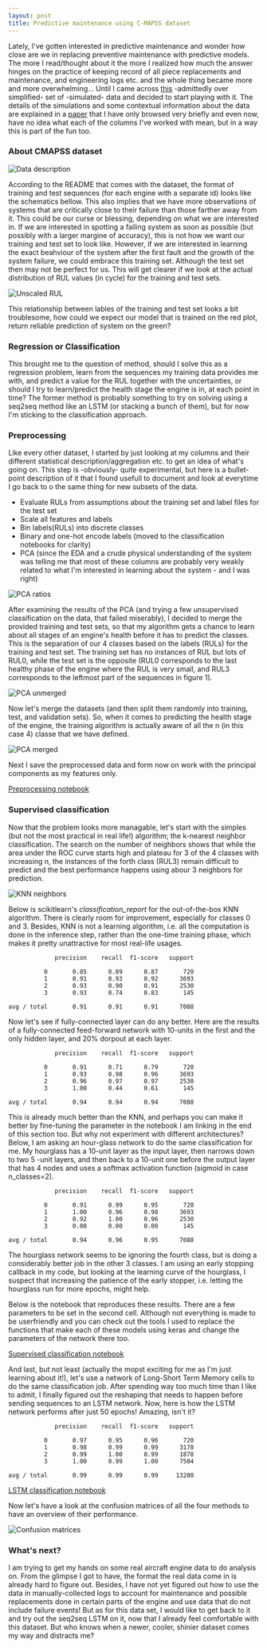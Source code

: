 ```yaml
---
layout: post
title: Predictive maintenance using C-MAPSS dataset
---
```


Lately, I've gotten interested in predictive maintenance and wonder how close are we in replacing preventive maintenance with predictive models. The more I read/thought about it the more I realized how much the answer hinges on the practice of keeping record of all piece replacements and maintenance, and engineering logs etc. and the whole thing became more and more overwhelming... Until I came across [this](https://ti.arc.nasa.gov/tech/dash/pcoe/prognostic-data-repository/#turbofan) -admittedly over simplified- set of -simulated- data and decided to start playing with it. The details of the simulations and some contextual information about the data are explained in a [paper](https://www.google.no/url?sa=t&rct=j&q=&esrc=s&source=web&cd=1&ved=0ahUKEwis05bV4LHWAhWKfRoKHZabAakQFggoMAA&url=https%3A%2F%2Fti.arc.nasa.gov%2Fpublications%2F154%2Fdownload%2F&usg=AFQjCNELnrsSWOvSTQlF39WXmZ9cF9ka5g) that I have only browsed very briefly and even now, have no idea what each of the columns I've worked with mean, but in a way this is part of the fun too.

### About CMAPSS dataset
![Data description](../images/2017-9-19-pdm/data_description.jpg)

According to the README that comes with the dataset, the format of training and test sequences (for each engine with a separate id) looks like the schematics bellow. This also implies that we have more observations of systems that are critically close to their failure than those farther away from it. This could be our curse or blessing, depending on what we are interested in. If we are interested in spotting a failing system as soon as possible (but possibly with a larger margine of accuracy), this is not how we want our training and test set to  look like. However, if we are interested in learning the exact beahviour of the system after the first fault and the growth of the system failure, we could embrace this training set. Although the test set then may not be perfect for us. This will get clearer if we look at the actual distribution of RUL values (in cycle) for the training and test sets.

![Unscaled RUL](../images/2017-9-19-pdm/RUL_cycle.png)

This relationship between lables of the training and test set looks a bit troublesome, how could we expect our model that is trained on the red plot, return reliable prediction of system on the green?

### Regression or Classification

This brought me to the question of method, should I solve this as a regression problem, learn from the sequences my training data provides me with, and predict a value for the RUL together with the uncertainties, or should I try to learn/predict the health stage the engine is in, at each point in time? The former method is probably something to try on solving using a seq2seq method like an LSTM (or stacking a bunch of them), but for now I'm sticking to the classification approach.

### Preprocessing
Like every other dataset, I started by just looking at my columns and their different statistical description/aggregation etc. to get an idea of what's going on. This step is -obviously- quite experimental, but here is a bullet-point description of it that I found usefull to document and look at everytime I go back to o the same thing for new subsets of the data.

- Evaluate RULs from assumptions about the training set and label files for the test set
- Scale all features and labels
- Bin labels(RULs) into discrete classes
- Binary and one-hot encode labels (moved to the classification notebooks for clarity)
- PCA (since the EDA and a crude physical understanding of the system was telling me that most of these columns are probably very weakly related to what I'm interested in learning about the system - and I was right)

![PCA ratios](../images/2017-9-19-pdm/PCA_variance_ratio.png)

After examining the results of the PCA (and trying a few unsupervised classification on the data, that failed miserably), I decided to merge the provided training and test sets, so that my algorithm gets a chance to learn about all stages of an engine's health before it has to predict the classes. This is the separation of our 4 classes based on the labels (RULs) for the training and test set. The training set has no instances of RUL but lots of RUL0, while the test set is the opposite (RUL0 corresponds to the last healthy phase of the engine where the RUL is very small, and RUL3 corresponds to the leftmost part of the sequences in figure 1).

![PCA unmerged](../images/2017-9-19-pdm/PCA_unmerged.jpg)

Now let's merge the datasets (and then split them randomly into training, test, and validation sets). So, when it comes to predicting the health stage of the engine, the training algorithm is actually aware of all the n (in this case 4) classe that we have defined.

![PCA merged](../images/2017-9-19-pdm/PCA_merged.jpg)

Next I save the preprocessed data and form now on work with the principal components as my features only.

[Preprocessing notebook](https://github.com/asadisaghar/PdM-C-MAPSST/blob/master/play/publish/preprocessing.ipynb)

### Supervised classification
Now that the problem looks more managable, let's start with the simples (but not the most practical in real life!) algorithm; the k-nearest neighbor classification. The search on the number of neighbors shows that while the area under the ROC curve starts high and plateau for 3 of the 4 classes with increasing n, the instances of the forth class (RUL3) remain difficult to predict and the best performance happens using abour 3 neighbors for prediction.

![KNN neighbors](../images/2017-9-19-pdm/KNN_hyperparameter.png)

Below is scikitlearn's _classification_report_ for the out-of-the-box KNN algorithm. There is clearly room for improvement, especially for classes 0 and 3. Besides, KNN is not a learning algorithm, i.e. all the computation is done in the inference step, rather than the one-time training phase, which makes it pretty unattractive for most real-life usages.

                 precision    recall  f1-score   support

              0       0.85      0.89      0.87       720
              1       0.91      0.93      0.92      3693
              2       0.93      0.90      0.91      2530
              3       0.93      0.74      0.83       145

    avg / total       0.91      0.91      0.91      7088

Now let's see if  fully-connected layer can do any better. Here are the results of a fully-connected feed-forward network with 10-units in the first and the only hidden layer, and 20% dorpout at each layer.

                 precision    recall  f1-score   support

              0       0.91      0.71      0.79       720
              1       0.93      0.98      0.96      3693
              2       0.96      0.97      0.97      2530
              3       1.00      0.44      0.61       145

    avg / total       0.94      0.94      0.94      7088

This is already much better than the KNN, and perhaps you can make it better by fine-tuning the parameter in the notebook I am linking in the end of this section too. But why not experiment with different architectures? Below, I am asking an hour-glass network to do the same classification for me. My hourglass has a 10-unit layer as the input layer, then narrows down to two 5 -unit layers, and then back to a 10-unit one before the output layer that has 4 nodes and uses a softmax activation function (sigmoid in case n_classes=2). 

                 precision    recall  f1-score   support

              0       0.91      0.99      0.95       720
              1       1.00      0.96      0.98      3693
              2       0.92      1.00      0.96      2530
              3       0.00      0.00      0.00       145

    avg / total       0.94      0.96      0.95      7088

The hourglass network seems to be ignoring the fourth class, but is doing a considerably better job in the other 3 classes. I am using an early stopping callback in my code, but looking at the learning curve of the hourglass, I suspect that increasing the patience of the early stopper, i.e. letting the hourglass run for more epochs, might help.

Below is the notebook that reproduces these results. There are a few parameters to be set in the second cell. Although not everything is made to be userfriendly and you can check out the tools I used to replace the functions that make each of these models using keras and change the parameters of the network there too.

[Supervised classification notebook](https://github.com/asadisaghar/PdM-C-MAPSST/blob/master/play/publish/supervised_classification.ipynb)

And last, but not least (actually the mopst exciting for me as I'm just learning about it!), let's use a network of Long-Short Term Memory cells to do the same classification job. After spending way too much time than I like to admit, I finally figured out the reshaping that needs to happen before sending sequences to an  LSTM network. Now, here is how the LSTM network performs after just 50 epochs! Amazing, isn't it?

                 precision    recall  f1-score   support

              0       0.97      0.95      0.96       720
              1       0.98      0.99      0.99      3178
              2       0.99      1.00      0.99      1878
              3       1.00      0.99      1.00      7504

    avg / total       0.99      0.99      0.99     13280


[LSTM classification notebook](https://github.com/asadisaghar/PdM-C-MAPSST/blob/master/play/publish/LSTM_classification.ipynb)

Now let's have a look at the confusion matrices of all the four methods to have an overview of their performance.

![Confusion matrices](../images/2017-9-19-pdm/confusion_matrices.jpg)

### What's next?
I am trying to get my hands on some real aircraft engine data to do analysis on. From the glimpse I got to have, the format the real data come in is already hard to figure out. Besides, I have not yet figured out how to use the data in manually-collected logs to account for maintenance and possible replacements done in certain parts of the engine and use data that do not include failure events! But as for this data set, I would like to get back to it and try out the seq2seq LSTM on it, now that I already feel comfortable with this dataset. But who knows when a newer, cooler, shinier dataset comes my way and distracts me?
